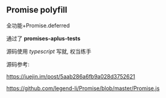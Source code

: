 ## Promise polyfill

全功能+Promise.deferred

通过了 **promises-aplus-tests**

源码使用 *typescript* 写就, 权当练手

源码参考:

https://juejin.im/post/5aab286a6fb9a028d3752621

https://github.com/legend-li/Promise/blob/master/Promise.js
